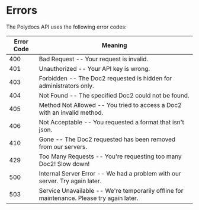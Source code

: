 # Errors



The Polydocs API uses the following error codes:


Error Code | Meaning
---------- | -------
400 | Bad Request -- Your request is invalid.
401 | Unauthorized -- Your API key is wrong.
403 | Forbidden -- The Doc2 requested is hidden for administrators only.
404 | Not Found -- The specified Doc2 could not be found.
405 | Method Not Allowed -- You tried to access a Doc2 with an invalid method.
406 | Not Acceptable -- You requested a format that isn't json.
410 | Gone -- The Doc2 requested has been removed from our servers.
429 | Too Many Requests -- You're requesting too many Doc2! Slow down!
500 | Internal Server Error -- We had a problem with our server. Try again later.
503 | Service Unavailable -- We're temporarily offline for maintenance. Please try again later.
